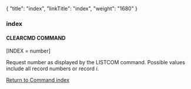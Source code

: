 {
    "title": "index",
    "linkTitle": "index",
    "weight": "1680"
}<span id="index"></span>

### index

#### CLEARCMD COMMAND

\[INDEX
= number\]

Request number as displayed by the LISTCOM command. Possible values include all record numbers or record *i*.

[Return to Command index](../../)
